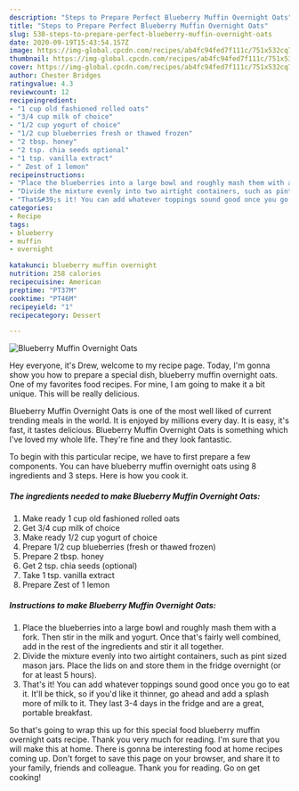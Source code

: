 ```yaml
---
description: "Steps to Prepare Perfect Blueberry Muffin Overnight Oats"
title: "Steps to Prepare Perfect Blueberry Muffin Overnight Oats"
slug: 530-steps-to-prepare-perfect-blueberry-muffin-overnight-oats
date: 2020-09-19T15:43:54.157Z
image: https://img-global.cpcdn.com/recipes/ab4fc94fed7f111c/751x532cq70/blueberry-muffin-overnight-oats-recipe-main-photo.jpg
thumbnail: https://img-global.cpcdn.com/recipes/ab4fc94fed7f111c/751x532cq70/blueberry-muffin-overnight-oats-recipe-main-photo.jpg
cover: https://img-global.cpcdn.com/recipes/ab4fc94fed7f111c/751x532cq70/blueberry-muffin-overnight-oats-recipe-main-photo.jpg
author: Chester Bridges
ratingvalue: 4.3
reviewcount: 12
recipeingredient:
- "1 cup old fashioned rolled oats"
- "3/4 cup milk of choice"
- "1/2 cup yogurt of choice"
- "1/2 cup blueberries fresh or thawed frozen"
- "2 tbsp. honey"
- "2 tsp. chia seeds optional"
- "1 tsp. vanilla extract"
- " Zest of 1 lemon"
recipeinstructions:
- "Place the blueberries into a large bowl and roughly mash them with a fork. Then stir in the milk and yogurt. Once that&#39;s fairly well combined, add in the rest of the ingredients and stir it all together."
- "Divide the mixture evenly into two airtight containers, such as pint sized mason jars. Place the lids on and store them in the fridge overnight (or for at least 5 hours)."
- "That&#39;s it! You can add whatever toppings sound good once you go to eat it. It&#39;ll be thick, so if you&#39;d like it thinner, go ahead and add a splash more of milk to it. They last 3-4 days in the fridge and are a great, portable breakfast."
categories:
- Recipe
tags:
- blueberry
- muffin
- overnight

katakunci: blueberry muffin overnight 
nutrition: 258 calories
recipecuisine: American
preptime: "PT37M"
cooktime: "PT46M"
recipeyield: "1"
recipecategory: Dessert

---
```



![Blueberry Muffin Overnight Oats](https://img-global.cpcdn.com/recipes/ab4fc94fed7f111c/751x532cq70/blueberry-muffin-overnight-oats-recipe-main-photo.jpg)

Hey everyone, it's Drew, welcome to my recipe page. Today, I'm gonna show you how to prepare a special dish, blueberry muffin overnight oats. One of my favorites food recipes. For mine, I am going to make it a bit unique. This will be really delicious.



Blueberry Muffin Overnight Oats is one of the most well liked of current trending meals in the world. It is enjoyed by millions every day. It is easy, it's fast, it tastes delicious. Blueberry Muffin Overnight Oats is something which I've loved my whole life. They're fine and they look fantastic.


To begin with this particular recipe, we have to first prepare a few components. You can have blueberry muffin overnight oats using 8 ingredients and 3 steps. Here is how you cook it.

<!--inarticleads1-->

##### The ingredients needed to make Blueberry Muffin Overnight Oats:

1. Make ready 1 cup old fashioned rolled oats
1. Get 3/4 cup milk of choice
1. Make ready 1/2 cup yogurt of choice
1. Prepare 1/2 cup blueberries (fresh or thawed frozen)
1. Prepare 2 tbsp. honey
1. Get 2 tsp. chia seeds (optional)
1. Take 1 tsp. vanilla extract
1. Prepare  Zest of 1 lemon




<!--inarticleads2-->

##### Instructions to make Blueberry Muffin Overnight Oats:

1. Place the blueberries into a large bowl and roughly mash them with a fork. Then stir in the milk and yogurt. Once that&#39;s fairly well combined, add in the rest of the ingredients and stir it all together.
1. Divide the mixture evenly into two airtight containers, such as pint sized mason jars. Place the lids on and store them in the fridge overnight (or for at least 5 hours).
1. That&#39;s it! You can add whatever toppings sound good once you go to eat it. It&#39;ll be thick, so if you&#39;d like it thinner, go ahead and add a splash more of milk to it. They last 3-4 days in the fridge and are a great, portable breakfast.




So that's going to wrap this up for this special food blueberry muffin overnight oats recipe. Thank you very much for reading. I'm sure that you will make this at home. There is gonna be interesting food at home recipes coming up. Don't forget to save this page on your browser, and share it to your family, friends and colleague. Thank you for reading. Go on get cooking!
